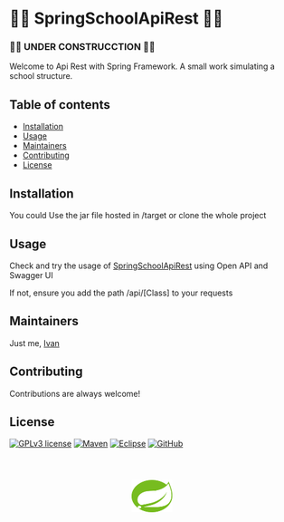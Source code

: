 # :construction::construction: SpringSchoolApiRest :construction::construction:

### :construction_worker::construction_worker: UNDER CONSTRUCCTION :construction_worker::construction_worker:

Welcome to Api Rest with Spring Framework. A small work simulating a school structure.


## Table of contents

- [Installation](#installation)
- [Usage](#usage)
- [Maintainers](#maintainers)
- [Contributing](#contributing)
- [License](#license)


## Installation

You could Use the jar file hosted in /target or clone the whole project

## Usage

Check and try the usage of [SpringSchoolApiRest](https://springschoolapirest.onrender.com/swagger-ui/index.html#/) using Open API and Swagger UI

If not, ensure you add the path /api/[Class] to your requests


## Maintainers

Just me, [Ivan](https://github.com/Ivan-Montes)


## Contributing

Contributions are always welcome! 


## License

[![GPLv3 license](https://img.shields.io/badge/License-GPLv3-blue.svg)](https://choosealicense.com/licenses/gpl-3.0/)
[![Maven](https://badgen.net/badge/icon/maven?icon=maven&label)](https://https://maven.apache.org/)
[![Eclipse](https://badgen.net/badge/icon/eclipse?icon=eclipse&label)](https://https://eclipse.org/)
[![GitHub](https://badgen.net/badge/icon/github?icon=github&label)](https://github.com)



<div align="center" style="display: flex; flex-wrap: wrap; justify-content: center; align-items: center; gap: 1em; margin: 4em 0;">
<a href="https://spring.io/">
<img class="d-block mx-auto mb-4" src="./src/main/resources/static/spring-3-logo-svg-vector.svg" alt="Logo de Spring" width="72" height="57" style="flex-grow:1;">
</a>
</div>
	